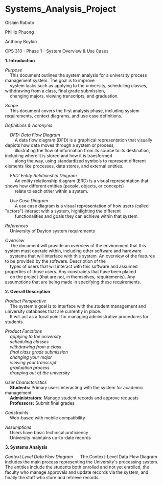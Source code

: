 # Systems_Analysis_Project

Gislain Rubuto

Phillip Phuong

Anthony Boykin

CPS 310 - Phase 1 - System Overview & Use Cases

**1. Introduction**  

*Purpose*  
&nbsp;&nbsp;&nbsp;&nbsp;This document outlines the system analysis for a university process management system. The goal is to improve  
&nbsp;&nbsp;&nbsp;&nbsp;system tasks such as applying to the university, scheduling classes, withdrawing from a class, final grade submission,  
&nbsp;&nbsp;&nbsp;&nbsp;changing majors, viewing transcripts, and graduation.  

*Scope*  
&nbsp;&nbsp;&nbsp;&nbsp;This document covers the first analysis phase, including system requirements, context diagrams, and use case definitions.  

*Definitions & Acronyms*  

&nbsp;&nbsp;&nbsp;&nbsp;*DFD: Data Flow Diagram*  
&nbsp;&nbsp;&nbsp;&nbsp;&nbsp;&nbsp;&nbsp;&nbsp;A data flow diagram (DFD) is a graphical representation that visually depicts how data moves through a system or process,  
&nbsp;&nbsp;&nbsp;&nbsp;&nbsp;&nbsp;&nbsp;&nbsp;illustrating the flow of information from its source to its destination, including where it is stored and how it is transformed  
&nbsp;&nbsp;&nbsp;&nbsp;&nbsp;&nbsp;&nbsp;&nbsp;along the way, using standardized symbols to represent different elements like processes, data stores, and external entities.  

&nbsp;&nbsp;&nbsp;&nbsp;*ERD: Entity Relationship Diagram*  
&nbsp;&nbsp;&nbsp;&nbsp;&nbsp;&nbsp;&nbsp;&nbsp;An entity relationship diagram (ERD) is a visual representation that shows how different entities (people, objects, or concepts)  
&nbsp;&nbsp;&nbsp;&nbsp;&nbsp;&nbsp;&nbsp;&nbsp;relate to each other within a system.  

&nbsp;&nbsp;&nbsp;&nbsp;*Use Case Diagram*  
&nbsp;&nbsp;&nbsp;&nbsp;&nbsp;&nbsp;&nbsp;&nbsp;A use case diagram is a visual representation of how users (called "actors") interact with a system, highlighting the different  
&nbsp;&nbsp;&nbsp;&nbsp;&nbsp;&nbsp;&nbsp;&nbsp;functionalities and goals they can achieve within that system.  


*References*  
&nbsp;&nbsp;&nbsp;&nbsp;University of Dayton system requirements  

*Overview*  
&nbsp;&nbsp;&nbsp;&nbsp;The document will provide an overview of the environment that this system must operate within, including other software and hardware  
&nbsp;&nbsp;&nbsp;&nbsp;systems that will interface with this system. An overview of the features to be provided by the software. Description of the  
&nbsp;&nbsp;&nbsp;&nbsp;types of users that will interact with this software and assumed properties of those users. Any constraints that have been placed  
&nbsp;&nbsp;&nbsp;&nbsp;on the project (that are not, in themselves, requirements). Any assumptions that are being made in specifying these requirements.  


**2. Overall Description**  

*Product Perspective*  
&nbsp;&nbsp;&nbsp;&nbsp;The system's goal is to interface with the student management and university databases that are currently in place.  
&nbsp;&nbsp;&nbsp;&nbsp;It will act as a focal point for managing administrative procedures for students.  

*Product Functions*  
&nbsp;&nbsp;&nbsp;&nbsp;*applying to the university*  
&nbsp;&nbsp;&nbsp;&nbsp;*scheduling classes*  
&nbsp;&nbsp;&nbsp;&nbsp;*withdrawing from a class*  
&nbsp;&nbsp;&nbsp;&nbsp;*final class grade submission*  
&nbsp;&nbsp;&nbsp;&nbsp;*changing your major*  
&nbsp;&nbsp;&nbsp;&nbsp;*viewing your transcript*  
&nbsp;&nbsp;&nbsp;&nbsp;*graduation process*  
&nbsp;&nbsp;&nbsp;&nbsp;*dropping out of the university*  

*User Characteristics*  
&nbsp;&nbsp;&nbsp;&nbsp;**Students:** Primary users interacting with the system for academic management  
&nbsp;&nbsp;&nbsp;&nbsp;**Administrators:** Manage student records and approve requests  
&nbsp;&nbsp;&nbsp;&nbsp;**Professors:** Submit final grades  

*Constraints*  
&nbsp;&nbsp;&nbsp;&nbsp;Web-based with mobile compatibility  

*Assumptions*  
&nbsp;&nbsp;&nbsp;&nbsp;Users have basic technical proficiency  
&nbsp;&nbsp;&nbsp;&nbsp;University maintains up-to-date records  


**3. Systems Analysis** 

*Context Level Data Flow Diagram*
&nbsp;&nbsp;&nbsp;&nbsp; The Context-Level Data Flow Diagram includes the main process representing the University's processing system. The entities include the students both enrolled and not yet enrolled, the faculty who manage approvals and update records via the system, and finally the staff who store and retrieve records.
